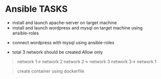 # Ansible TASKS 

+ install and launch apache-server on target machine
+ install and launch wordpress and mysql on target machine using ansible-roles 

* connect wordpress with mysql using ansible-roles

+ total 3 network should be created Allow only 

> network 1-> network 2
> network 2-> network 3
> network 3-> network 1

> create container using dockerfile
